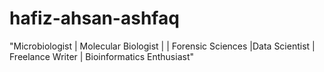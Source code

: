 # hafiz-ahsan-ashfaq
"Microbiologist | Molecular Biologist | | Forensic Sciences |Data Scientist | Freelance Writer | Bioinformatics Enthusiast"
